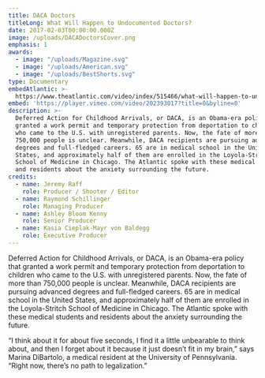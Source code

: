 ```yaml
---
title: DACA Doctors
titleLong: What Will Happen to Undocumented Doctors?
date: 2017-02-03T00:00:00.000Z
image: /uploads/DACADoctorsCover.png
emphasis: 1
awards:
  - image: "/uploads/Magazine.svg"
  - image: "/uploads/American.svg"
  - image: "/uploads/BestShorts.svg"
type: Documentary
embedAtlantic: >-
  https://www.theatlantic.com/video/index/515466/what-will-happen-to-undocumented-doctors/
embed: 'https://player.vimeo.com/video/202393017?title=0&byline=0'
description: >-
  Deferred Action for Childhood Arrivals, or DACA, is an Obama-era policy that
  granted a work permit and temporary protection from deportation to children
  who came to the U.S. with unregistered parents. Now, the fate of more than
  750,000 people is unclear. Meanwhile, DACA recipients are pursuing advanced
  degrees and full-fledged careers. 65 are in medical school in the United
  States, and approximately half of them are enrolled in the Loyola-Stritch
  School of Medicine in Chicago. The Atlantic spoke with these medical students
  and residents about the anxiety surrounding the future.
credits:
  - name: Jeremy Raff
    role: Producer / Shooter / Editor
  - name: Raymond Schillinger
    role: Managing Producer
  - name: Ashley Bloom Kenny
    role: Senior Producer
  - name: Kasia Cieplak-Mayr von Baldegg
    role: Executive Producer
---
```


Deferred Action for Childhood Arrivals, or DACA, is an Obama-era policy that granted a work permit and temporary protection from deportation to children who came to the U.S. with unregistered parents. Now, the fate of more than 750,000 people is unclear. Meanwhile, DACA recipients are pursuing advanced degrees and full-fledged careers. 65 are in medical school in the United States, and approximately half of them are enrolled in the Loyola-Stritch School of Medicine in Chicago. The Atlantic spoke with these medical students and residents about the anxiety surrounding the future.

“I think about it for about five seconds, I find it a little unbearable to think about, and then I forget about it because it just doesn’t fit in my brain,” says Marina DiBartolo, a medical resident at the University of Pennsylvania. “Right now, there’s no path to legalization.”
